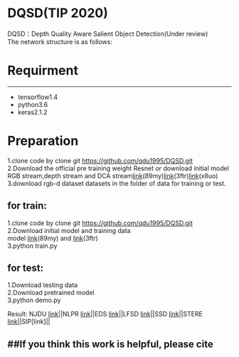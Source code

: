 # DQSD(TIP 2020)<br>
DQSD：Depth Quality Aware Salient Object Detection(Under review)<br>
The network structure is as follows:

# Requirment
---------
* tensorflow1.4<br>
* python3.6<br>
* keras2.1.2

# Preparation<br>

1.clone code by clone git https://github.com/qdu1995/DQSD.git<br>
2.Download the official pre training weight Resnet or download initial model<br> RGB stream,depth stream and DCA stream[link](https://pan.baidu.com/s/1E_eLNXN9l2mlpDxXdlohng)(89my)[link](https://pan.baidu.com/s/1wOXJD3mENKOgWok72ghYIQ)(3ftr)[link](https://pan.baidu.com/s/1SZL4EPqojn0LQEtzd_lgKQ)(x8uo)<br>
3.download rgb-d dataset datasets in the folder of data for training or test.

for train:
---------
1.clone code by clone git https://github.com/qdu1995/DQSD.git<br>
2.Download initial model and training data<br> model [link](https://pan.baidu.com/s/1E_eLNXN9l2mlpDxXdlohng)(89my) and [link](https://pan.baidu.com/s/1wOXJD3mENKOgWok72ghYIQ)(3ftr)<br>
3.python train.py<br>


for test:
---------
1.Download testing data<br>
2.Download pretrained model<br>
3.python demo.py<br>

Result:
NJDU [link](https://pan.baidu.com/s/1Z3RWcvK5wdrpz1Djwg9oVQ)||NLPR [link](https://pan.baidu.com/s/1LISbObS9kU-WR57S0Uvhqg)||EDS [link](https://pan.baidu.com/s/1PrusMnMzeggi0rE7QYEDDQ)||LFSD [link](https://pan.baidu.com/s/18WriavyVyZKQVvgDX-sx_Q)||SSD [link](https://pan.baidu.com/s/1APCT6HtwweeGXVRWNUwMOw)||STERE [link](https://pan.baidu.com/s/1EHtrAZIv3gheemhFcSDCUQ)||SIP[link]||

##If you think this work is helpful, please cite
---------
